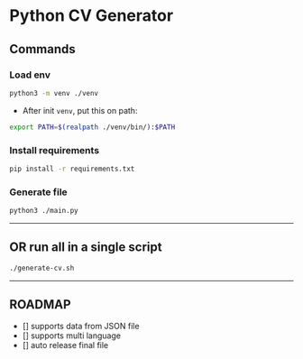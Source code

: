 # Python CV Generator


## Commands

### Load env

```sh
python3 -m venv ./venv
```

- After init `venv`, put this on path:

```sh
export PATH=$(realpath ./venv/bin/):$PATH
```

### Install requirements

```sh
pip install -r requirements.txt
```

### Generate file

```sh
python3 ./main.py
```

-----

## OR run all in a single script

```sh
./generate-cv.sh
```

-----

## ROADMAP

- [] supports data from JSON file
- [] supports multi language
- [] auto release final file
